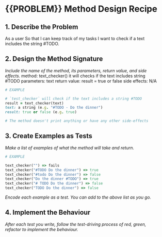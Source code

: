 # {{PROBLEM}} Method Design Recipe

## 1. Describe the Problem

As a user
So that I can keep track of my tasks
I want to check if a text includes the string #TODO.

## 2. Design the Method Signature

_Include the name of the method, its parameters, return value, and side effects._
method: text_checker() it will checks if the text includes string #TODO 
parameters: text
return value: result = true or false
side effects: N/A

```ruby
# EXAMPLE

# `test_checker` will check if the text includes a string #TODO
result = text_checker(text)
text: a string (e.g. "#TODO - Do the dinner")
result: true or false (e.g. true)

# The method doesn't print anything or have any other side-effects
```

## 3. Create Examples as Tests

_Make a list of examples of what the method will take and return._

```ruby
# EXAMPLE

text_checker("") => fails
text_checker("#TODO Do the dinner") => true 
text_checker("#todo Do the dinner") => false 
text_checker("Do the dinner #TODO") => true
text_checker("# TODO Do the dinner") => false
text_checker("TODO Do the dinner") => false

```

_Encode each example as a test. You can add to the above list as you go._

## 4. Implement the Behaviour

_After each test you write, follow the test-driving process of red, green, refactor to implement the behaviour._


<!-- BEGIN GENERATED SECTION DO NOT EDIT -->

